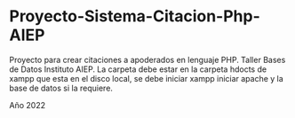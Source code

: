 # Proyecto-Sistema-Citacion-Php-AIEP
Proyecto para crear citaciones a apoderados en lenguaje PHP.
Taller Bases de Datos Instituto AIEP.
La carpeta debe estar en la carpeta hdocts de xampp que esta en el disco local, se debe iniciar xampp
iniciar apache y la base de datos si la requiere.

Año 2022

